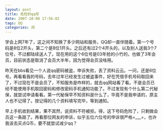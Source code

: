 ```yaml
---
layout: post
title: 危险的qq号
date: 2007-10-08 17:56:02
tags: QQ
categories: 闲
---
```

学会上网7年了，这之间不知换了多少网站和服务，QQ却一直伴随着。第一个号码是8位2开头，第二个是8位1开头。之后还有过2个4开头的，以及别人送我3个7位号，不过都陆续送人了。现在用的这个6位号是03年抢的小竹的，也做了3年会员，目前状态是取消了会员大半年，因为觉得会员没啥用。

昨天在bbs看见一个人说qq密码被盗，申诉失败，丢了资料云云。一问，还是6位号。再看看我的号码，去年过年已经发生过被盗事件，好在凭借手机号码取回来了，不过现在不是会员了，不知服务是咋样的，就去qq网站看了看。不是会员已经不能使用手机取回密码和修改密码手机通知功能了。不过发现有个什么第二代秘保，就尝试申请看看。第一代秘保早不知资料是什么了，毕竟不是我申请的，原主人也不记得了。按记得的几个资料填写完毕，等到通知。

早上手机收到结果，果不其然，说资料不符被拒。得，这下号码危险了，只剩做会员这一条路了。再看那位网友的申诉，似乎五位六位号的申诉很严格=___=，也许我该去买点Q币，要不就尝试减少qq？